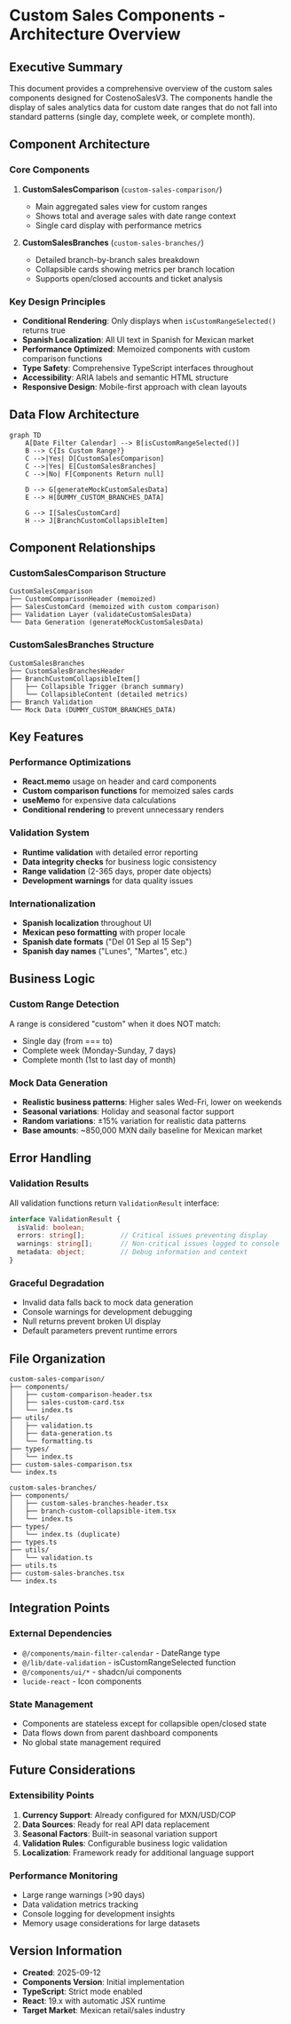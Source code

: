 # Custom Sales Components - Architecture Overview

## Executive Summary

This document provides a comprehensive overview of the custom sales components designed for CostenoSalesV3. The components handle the display of sales analytics data for custom date ranges that do not fall into standard patterns (single day, complete week, or complete month).

## Component Architecture

### Core Components

1. **CustomSalesComparison** (`custom-sales-comparison/`)
   - Main aggregated sales view for custom ranges
   - Shows total and average sales with date range context
   - Single card display with performance metrics

2. **CustomSalesBranches** (`custom-sales-branches/`)
   - Detailed branch-by-branch sales breakdown
   - Collapsible cards showing metrics per branch location
   - Supports open/closed accounts and ticket analysis

### Key Design Principles

- **Conditional Rendering**: Only displays when `isCustomRangeSelected()` returns true
- **Spanish Localization**: All UI text in Spanish for Mexican market
- **Performance Optimized**: Memoized components with custom comparison functions
- **Type Safety**: Comprehensive TypeScript interfaces throughout
- **Accessibility**: ARIA labels and semantic HTML structure
- **Responsive Design**: Mobile-first approach with clean layouts

## Data Flow Architecture

```mermaid
graph TD
    A[Date Filter Calendar] --> B[isCustomRangeSelected()]
    B --> C{Is Custom Range?}
    C -->|Yes| D[CustomSalesComparison]
    C -->|Yes| E[CustomSalesBranches]
    C -->|No| F[Components Return null]
    
    D --> G[generateMockCustomSalesData]
    E --> H[DUMMY_CUSTOM_BRANCHES_DATA]
    
    G --> I[SalesCustomCard]
    H --> J[BranchCustomCollapsibleItem]
```

## Component Relationships

### CustomSalesComparison Structure
```
CustomSalesComparison
├── CustomComparisonHeader (memoized)
├── SalesCustomCard (memoized with custom comparison)
├── Validation Layer (validateCustomSalesData)
└── Data Generation (generateMockCustomSalesData)
```

### CustomSalesBranches Structure
```
CustomSalesBranches
├── CustomSalesBranchesHeader
├── BranchCustomCollapsibleItem[]
│   ├── Collapsible Trigger (branch summary)
│   └── CollapsibleContent (detailed metrics)
├── Branch Validation
└── Mock Data (DUMMY_CUSTOM_BRANCHES_DATA)
```

## Key Features

### Performance Optimizations
- **React.memo** usage on header and card components
- **Custom comparison functions** for memoized sales cards
- **useMemo** for expensive data calculations
- **Conditional rendering** to prevent unnecessary renders

### Validation System
- **Runtime validation** with detailed error reporting
- **Data integrity checks** for business logic consistency
- **Range validation** (2-365 days, proper date objects)
- **Development warnings** for data quality issues

### Internationalization
- **Spanish localization** throughout UI
- **Mexican peso formatting** with proper locale
- **Spanish date formats** ("Del 01 Sep al 15 Sep")
- **Spanish day names** ("Lunes", "Martes", etc.)

## Business Logic

### Custom Range Detection
A range is considered "custom" when it does NOT match:
- Single day (from === to)
- Complete week (Monday-Sunday, 7 days)
- Complete month (1st to last day of month)

### Mock Data Generation
- **Realistic business patterns**: Higher sales Wed-Fri, lower on weekends
- **Seasonal variations**: Holiday and seasonal factor support
- **Random variations**: ±15% variation for realistic data patterns
- **Base amounts**: ~850,000 MXN daily baseline for Mexican market

## Error Handling

### Validation Results
All validation functions return `ValidationResult` interface:
```typescript
interface ValidationResult {
  isValid: boolean;
  errors: string[];         // Critical issues preventing display
  warnings: string[];       // Non-critical issues logged to console
  metadata: object;         // Debug information and context
}
```

### Graceful Degradation
- Invalid data falls back to mock data generation
- Console warnings for development debugging
- Null returns prevent broken UI display
- Default parameters prevent runtime errors

## File Organization

```
custom-sales-comparison/
├── components/
│   ├── custom-comparison-header.tsx
│   ├── sales-custom-card.tsx
│   └── index.ts
├── utils/
│   ├── validation.ts
│   ├── data-generation.ts
│   └── formatting.ts
├── types/
│   └── index.ts
├── custom-sales-comparison.tsx
└── index.ts

custom-sales-branches/
├── components/
│   ├── custom-sales-branches-header.tsx
│   ├── branch-custom-collapsible-item.tsx
│   └── index.ts
├── types/
│   └── index.ts (duplicate)
├── types.ts
├── utils/
│   └── validation.ts
├── utils.ts
├── custom-sales-branches.tsx
└── index.ts
```

## Integration Points

### External Dependencies
- `@/components/main-filter-calendar` - DateRange type
- `@/lib/date-validation` - isCustomRangeSelected function
- `@/components/ui/*` - shadcn/ui components
- `lucide-react` - Icon components

### State Management
- Components are stateless except for collapsible open/closed state
- Data flows down from parent dashboard components
- No global state management required

## Future Considerations

### Extensibility Points
1. **Currency Support**: Already configured for MXN/USD/COP
2. **Data Sources**: Ready for real API data replacement
3. **Seasonal Factors**: Built-in seasonal variation support
4. **Validation Rules**: Configurable business logic validation
5. **Localization**: Framework ready for additional language support

### Performance Monitoring
- Large range warnings (>90 days)
- Data validation metrics tracking
- Console logging for development insights
- Memory usage considerations for large datasets

## Version Information

- **Created**: 2025-09-12
- **Components Version**: Initial implementation
- **TypeScript**: Strict mode enabled
- **React**: 19.x with automatic JSX runtime
- **Target Market**: Mexican retail/sales industry